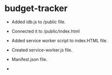 # budget-tracker

* Added idb.js to /public file. 
* Connected it to /public/index.html 

* Added service worker script to index.HTML file.
* Created service-worker.js file.
* Manifest.json file.

* 